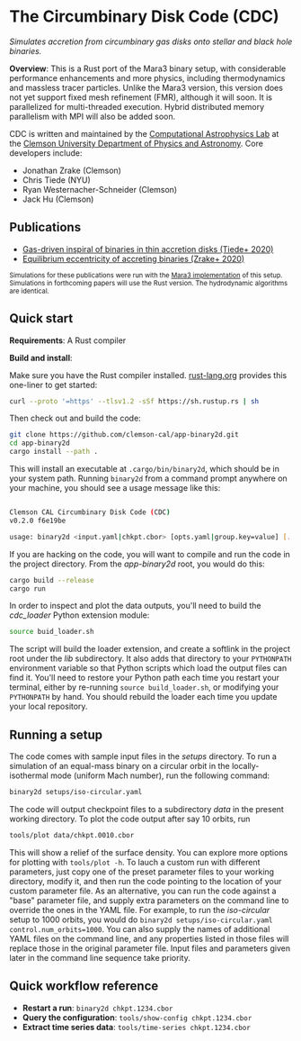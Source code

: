 # The Circumbinary Disk Code (CDC)
_Simulates accretion from circumbinary gas disks onto stellar and black hole binaries._

__Overview__: This is a Rust port of the Mara3 binary setup, with considerable performance enhancements and more physics, including thermodynamics and massless tracer particles. Unlike the Mara3 version, this version does not yet support fixed mesh refinement (FMR), although it will soon. It is parallelized for multi-threaded execution. Hybrid distributed memory parallelism with MPI will also be added soon.

CDC is written and maintained by the [Computational Astrophysics Lab](https://jzrake.people.clemson.edu) at the [Clemson University Department of Physics and Astronomy](http://www.clemson.edu/science/departments/physics-astro). Core developers include:

- Jonathan Zrake (Clemson)
- Chris Tiede (NYU)
- Ryan Westernacher-Schneider (Clemson)
- Jack Hu (Clemson)


## Publications

- [Gas-driven inspiral of binaries in thin accretion disks (Tiede+ 2020)](https://ui.adsabs.harvard.edu/abs/2020ApJ...900...43T/abstract)
- [Equilibrium eccentricity of accreting binaries (Zrake+ 2020)](https://ui.adsabs.harvard.edu/abs/2020arXiv201009707Z/abstract)

<sub>Simulations for these publications were run with the [Mara3 implementation](https://github.com/jzrake/Mara3) of this setup. Simulations in forthcoming papers will use the Rust version. The hydrodynamic algorithms are identical.<sub>


## Quick start

__Requirements__: A Rust compiler

__Build and install__:

Make sure you have the Rust compiler installed. [rust-lang.org](https://www.rust-lang.org/learn/get-started) provides this one-liner to get started:

```bash
curl --proto '=https' --tlsv1.2 -sSf https://sh.rustup.rs | sh
```

Then check out and build the code:

```bash
git clone https://github.com/clemson-cal/app-binary2d.git
cd app-binary2d
cargo install --path .
```

This will install an executable at `.cargo/bin/binary2d`, which should be in your system path. Running `binary2d` from a command prompt anywhere on your machine, you should see a usage message like this:

```bash

Clemson CAL Circumbinary Disk Code (CDC)
v0.2.0 f6e19be

usage: binary2d <input.yaml|chkpt.cbor> [opts.yaml|group.key=value] [...]
```

If you are hacking on the code, you will want to compile and run the code in the project directory. From the _app-binary2d_ root, you would do this:

```bash
cargo build --release
cargo run
```

In order to inspect and plot the data outputs, you'll need to build the _cdc_loader_ Python extension module:

```bash
source buid_loader.sh
```

The script will build the loader extension, and create a softlink in the project root under the _lib_ subdirectory. It also adds that directory to your `PYTHONPATH` environment variable so that Python scripts which load the output files can find it. You'll need to restore your Python path each time you restart your terminal, either by re-running `source build_loader.sh`, or modifying your `PYTHONPATH` by hand. You should rebuild the loader each time you update your local repository.


## Running a setup

The code comes with sample input files in the _setups_ directory. To run a simulation of an equal-mass binary on a circular orbit in the locally-isothermal mode (uniform Mach number), run the following command:

```bash
binary2d setups/iso-circular.yaml
```

The code will output checkpoint files to a subdirectory _data_ in the present working directory. To plot the code output after say 10 orbits, run

```bash
tools/plot data/chkpt.0010.cbor
```

This will show a relief of the surface density. You can explore more options for plotting with `tools/plot -h`. To lauch a custom run with different parameters, just copy one of the preset parameter files to your working directory, modify it, and then run the code pointing to the location of your custom parameter file. As an alternative, you can run the code against a "base" parameter file, and supply extra parameters on the command line to override the ones in the YAML file. For example, to run the _iso-circular_ setup to 1000 orbits, you would do `binary2d setups/iso-circular.yaml control.num_orbits=1000`. You can also supply the names of additional YAML files on the command line, and any properties listed in those files will replace those in the original parameter file. Input files and parameters given later in the command line sequence take priority.


## Quick workflow reference

- __Restart a run__: `binary2d chkpt.1234.cbor`
- __Query the configuration__: `tools/show-config chkpt.1234.cbor`
- __Extract time series data__: `tools/time-series chkpt.1234.cbor`
